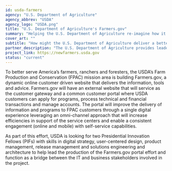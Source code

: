 ```yaml
---
id: usda-farmers
agency: "U.S. Department of Agriculture"
agency_abbrev: "USDA"
agency_logo: "USDA.png"
title: "U.S. Department of Agriculture's Farmers.gov"
summary: "Helping the U.S. Department of Agriculture re-imagine how it engages with its customers: America’s farmers, ranchers, conservationists, and private foresters"
cover_art: ""
subtitle: "How might the U.S. Department of Agriculture deliver a better experience for America's farmers?"
partner_description: "The U.S. Department of Agriculture provides leadership on food, agriculture, natural resources, rural development, nutrition, and related issues based on public policy, the best available science, and effective management."
project_link: https://newfarmers.usda.gov
status: "current"
---
```

To better serve America’s farmers, ranchers and foresters, the USDA’s Farm Production and Conservation (FPAC) mission area is building Farmers.gov, a dynamic online customer driven website that delivers the information, tools and advice. Farmers.gov will have an external website that will service as the customer gateway and a common customer portal where USDA customers can apply for programs, process technical and financial transactions and manage accounts. The portal will improve the delivery of information and programs to FPAC customers through a single digital experience leveraging an omni-channel approach that will increase efficiencies in support of the service centers and enable a consistent engagement (online and mobile) with self-service capabilities.

As part of this effort, USDA is looking for two Presidential Innovation Fellows (PIFs) with skills in digital strategy, user-centered design, product management, release management and solutions engineering and architecture to help lead the production of the Farmers.gov portal effort and function as a bridge between the IT and business stakeholders involved in the project.
